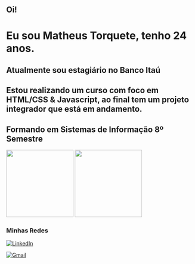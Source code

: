 ## Oi!

# Eu sou Matheus Torquete, tenho 24 anos.

## Atualmente sou estagiário no Banco Itaú

## Estou realizando um curso com foco em HTML/CSS & Javascript, ao final tem um projeto integrador que está em andamento.

## Formando em Sistemas de Informação 8º Semestre



<div>

  <img height="180em" src="https://github-readme-stats.vercel.app/api?username=MatheusTorquete&show_icons=true&theme=tokyonight"/>
  <img height="180em" src="https://github-readme-stats.vercel.app/api/top-langs/?username=MatheusTorquete&layout=compact&theme=tokyonight"/>
  
</div>


### Minhas Redes
[![LinkedIn](https://img.shields.io/badge/LinkedIn-0077B5?style=for-the-badge&logo=linkedin&logoColor=white)](https://www.linkedin.com/in/matheustorquete/)

[![Gmail](https://img.shields.io/badge/Gmail-D14836?style=for-the-badge&logo=gmail&logoColor=white)](matheuswe10@gmail.com)

